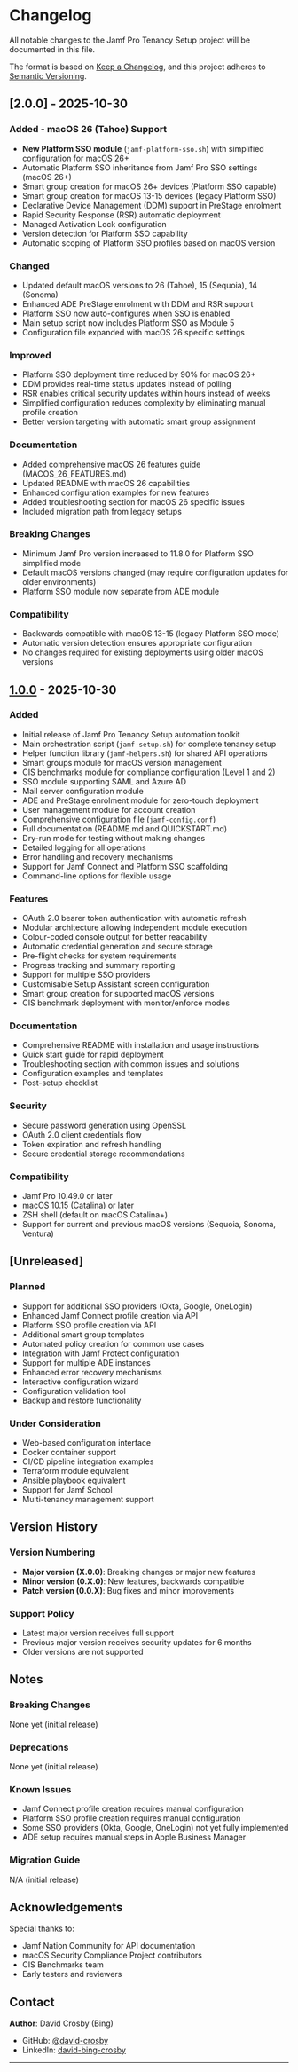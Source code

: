 # Changelog

All notable changes to the Jamf Pro Tenancy Setup project will be documented in this file.

The format is based on [Keep a Changelog](https://keepachangelog.com/en/1.0.0/),
and this project adheres to [Semantic Versioning](https://semver.org/spec/v2.0.0.html).

## [2.0.0] - 2025-10-30

### Added - macOS 26 (Tahoe) Support
- **New Platform SSO module** (`jamf-platform-sso.sh`) with simplified configuration for macOS 26+
- Automatic Platform SSO inheritance from Jamf Pro SSO settings (macOS 26+)
- Smart group creation for macOS 26+ devices (Platform SSO capable)
- Smart group creation for macOS 13-15 devices (legacy Platform SSO)
- Declarative Device Management (DDM) support in PreStage enrolment
- Rapid Security Response (RSR) automatic deployment
- Managed Activation Lock configuration
- Version detection for Platform SSO capability
- Automatic scoping of Platform SSO profiles based on macOS version

### Changed
- Updated default macOS versions to 26 (Tahoe), 15 (Sequoia), 14 (Sonoma)
- Enhanced ADE PreStage enrolment with DDM and RSR support
- Platform SSO now auto-configures when SSO is enabled
- Main setup script now includes Platform SSO as Module 5
- Configuration file expanded with macOS 26 specific settings

### Improved
- Platform SSO deployment time reduced by 90% for macOS 26+
- DDM provides real-time status updates instead of polling
- RSR enables critical security updates within hours instead of weeks
- Simplified configuration reduces complexity by eliminating manual profile creation
- Better version targeting with automatic smart group assignment

### Documentation
- Added comprehensive macOS 26 features guide (MACOS_26_FEATURES.md)
- Updated README with macOS 26 capabilities
- Enhanced configuration examples for new features
- Added troubleshooting section for macOS 26 specific issues
- Included migration path from legacy setups

### Breaking Changes
- Minimum Jamf Pro version increased to 11.8.0 for Platform SSO simplified mode
- Default macOS versions changed (may require configuration updates for older environments)
- Platform SSO module now separate from ADE module

### Compatibility
- Backwards compatible with macOS 13-15 (legacy Platform SSO mode)
- Automatic version detection ensures appropriate configuration
- No changes required for existing deployments using older macOS versions

## [1.0.0] - 2025-10-30

### Added
- Initial release of Jamf Pro Tenancy Setup automation toolkit
- Main orchestration script (`jamf-setup.sh`) for complete tenancy setup
- Helper function library (`jamf-helpers.sh`) for shared API operations
- Smart groups module for macOS version management
- CIS benchmarks module for compliance configuration (Level 1 and 2)
- SSO module supporting SAML and Azure AD
- Mail server configuration module
- ADE and PreStage enrolment module for zero-touch deployment
- User management module for account creation
- Comprehensive configuration file (`jamf-config.conf`)
- Full documentation (README.md and QUICKSTART.md)
- Dry-run mode for testing without making changes
- Detailed logging for all operations
- Error handling and recovery mechanisms
- Support for Jamf Connect and Platform SSO scaffolding
- Command-line options for flexible usage

### Features
- OAuth 2.0 bearer token authentication with automatic refresh
- Modular architecture allowing independent module execution
- Colour-coded console output for better readability
- Automatic credential generation and secure storage
- Pre-flight checks for system requirements
- Progress tracking and summary reporting
- Support for multiple SSO providers
- Customisable Setup Assistant screen configuration
- Smart group creation for supported macOS versions
- CIS benchmark deployment with monitor/enforce modes

### Documentation
- Comprehensive README with installation and usage instructions
- Quick start guide for rapid deployment
- Troubleshooting section with common issues and solutions
- Configuration examples and templates
- Post-setup checklist

### Security
- Secure password generation using OpenSSL
- OAuth 2.0 client credentials flow
- Token expiration and refresh handling
- Secure credential storage recommendations

### Compatibility
- Jamf Pro 10.49.0 or later
- macOS 10.15 (Catalina) or later
- ZSH shell (default on macOS Catalina+)
- Support for current and previous macOS versions (Sequoia, Sonoma, Ventura)

## [Unreleased]

### Planned
- Support for additional SSO providers (Okta, Google, OneLogin)
- Enhanced Jamf Connect profile creation via API
- Platform SSO profile creation via API
- Additional smart group templates
- Automated policy creation for common use cases
- Integration with Jamf Protect configuration
- Support for multiple ADE instances
- Enhanced error recovery mechanisms
- Interactive configuration wizard
- Configuration validation tool
- Backup and restore functionality

### Under Consideration
- Web-based configuration interface
- Docker container support
- CI/CD pipeline integration examples
- Terraform module equivalent
- Ansible playbook equivalent
- Support for Jamf School
- Multi-tenancy management support

## Version History

### Version Numbering
- **Major version (X.0.0)**: Breaking changes or major new features
- **Minor version (0.X.0)**: New features, backwards compatible
- **Patch version (0.0.X)**: Bug fixes and minor improvements

### Support Policy
- Latest major version receives full support
- Previous major version receives security updates for 6 months
- Older versions are not supported

## Notes

### Breaking Changes
None yet (initial release)

### Deprecations
None yet (initial release)

### Known Issues
- Jamf Connect profile creation requires manual configuration
- Platform SSO profile creation requires manual configuration
- Some SSO providers (Okta, Google, OneLogin) not yet fully implemented
- ADE setup requires manual steps in Apple Business Manager

### Migration Guide
N/A (initial release)

## Acknowledgements

Special thanks to:
- Jamf Nation Community for API documentation
- macOS Security Compliance Project contributors
- CIS Benchmarks team
- Early testers and reviewers

## Contact

**Author**: David Crosby (Bing)
- GitHub: [@david-crosby](https://github.com/david-crosby)
- LinkedIn: [david-bing-crosby](https://www.linkedin.com/in/david-bing-crosby/)

---

[1.0.0]: https://github.com/david-crosby/jamf-tenancy-setup/releases/tag/v1.0.0
